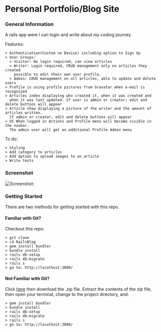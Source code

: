 # Personal Portfolio/Blog Site

### General Information

A rails app were I can login and write about my coding journey.

Features:

```
> Authentication(Custom no Devise) including option to Sign Up
> User Groups:
  > Visitor: No login required, can view articles
  > Writer: Login required, CRUD management only on articles they created
    possible to edit their own user profile.
  > Admin: CRUD management on all articles, able to update and delete users
> Profile is using profile pictures from Gravatar when e-mail is recognized
> Articles index displaying who created it, when it was created and
  when it was last updated. If user is admin or creator; edit and delete buttons will appear
> Article show displaying a picture of the writer and the amount of articles written.
  If admin or creator; edit and delete buttons will appear
> UI When logged in Actions and Profile menu will become visible in the navbar.
  The admin user will get an additional Profile Admin menu
```


To do:

```
> Styling
> Add category to articles
> Add option to upload images to an article
> Write tests
```

### Screenshot

![Screenshot:](https://res.cloudinary.com/dnbyfobad/image/upload/v1499335354/Screen_Shot_2017-07-06_at_12.01.28_iqlaeq.png)


### Getting Started

There are two methods for getting started with this repo.

#### Familiar with Git?
Checkout this repo:

```
> git clone
> cd RailsBlog
> gem install bundler
> bundle install
> rails db:setup
> rails db:migrate
> rails s
> go to: http://localhost:3000/
```

#### Not Familiar with Git?
Click [here](https://github.com/Awadje/RailsBlog/archive/master.zip) then download the .zip file.  Extract the contents of the zip file, then open your terminal, change to the project directory, and:

```
> gem install bundler
> bundle install
> rails db:setup
> rails db:migrate
> rails s
> go to: http://localhost:3000/
```

